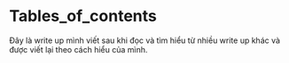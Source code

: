 
Tables_of_contents
====================

Đây là write up mình viết sau khi đọc và tìm hiểu từ nhiều write up khác và được viết lại theo cách hiểu của mình.



